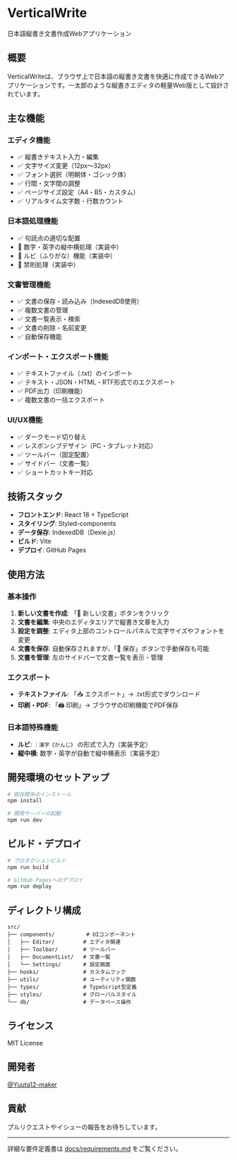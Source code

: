 # VerticalWrite

日本語縦書き文書作成Webアプリケーション

## 概要

VerticalWriteは、ブラウザ上で日本語の縦書き文書を快適に作成できるWebアプリケーションです。一太郎のような縦書きエディタの軽量Web版として設計されています。

## 主な機能

### エディタ機能
- ✅ 縦書きテキスト入力・編集
- ✅ 文字サイズ変更（12px〜32px）
- ✅ フォント選択（明朝体・ゴシック体）
- ✅ 行間・文字間の調整
- ✅ ページサイズ設定（A4・B5・カスタム）
- ✅ リアルタイム文字数・行数カウント

### 日本語処理機能
- ✅ 句読点の適切な配置
- 🔄 数字・英字の縦中横処理（実装中）
- 🔄 ルビ（ふりがな）機能（実装中）
- 🔄 禁則処理（実装中）

### 文書管理機能
- ✅ 文書の保存・読み込み（IndexedDB使用）
- ✅ 複数文書の管理
- ✅ 文書一覧表示・検索
- ✅ 文書の削除・名前変更
- ✅ 自動保存機能

### インポート・エクスポート機能
- ✅ テキストファイル（.txt）のインポート
- ✅ テキスト・JSON・HTML・RTF形式でのエクスポート
- ✅ PDF出力（印刷機能）
- ✅ 複数文書の一括エクスポート

### UI/UX機能
- ✅ ダークモード切り替え
- ✅ レスポンシブデザイン（PC・タブレット対応）
- ✅ ツールバー（固定配置）
- ✅ サイドバー（文書一覧）
- ✅ ショートカットキー対応

## 技術スタック

- **フロントエンド**: React 18 + TypeScript
- **スタイリング**: Styled-components
- **データ保存**: IndexedDB（Dexie.js）
- **ビルド**: Vite
- **デプロイ**: GitHub Pages

## 使用方法

### 基本操作

1. **新しい文書を作成**: 「📄 新しい文書」ボタンをクリック
2. **文書を編集**: 中央のエディタエリアで縦書き文章を入力
3. **設定を調整**: エディタ上部のコントロールパネルで文字サイズやフォントを変更
4. **文書を保存**: 自動保存されますが、「💾 保存」ボタンで手動保存も可能
5. **文書を管理**: 左のサイドバーで文書一覧を表示・管理

### エクスポート

- **テキストファイル**: 「📥 エクスポート」→ .txt形式でダウンロード
- **印刷・PDF**: 「🖨️ 印刷」→ ブラウザの印刷機能でPDF保存

### 日本語特殊機能

- **ルビ**: `｜漢字《かんじ》` の形式で入力（実装予定）
- **縦中横**: 数字・英字が自動で縦中横表示（実装予定）

## 開発環境のセットアップ

```bash
# 依存関係のインストール
npm install

# 開発サーバーの起動
npm run dev
```

## ビルド・デプロイ

```bash
# プロダクションビルド
npm run build

# GitHub Pagesへのデプロイ
npm run deploy
```

## ディレクトリ構成

```
src/
├── components/          # UIコンポーネント
│   ├── Editor/         # エディタ関連
│   ├── Toolbar/        # ツールバー
│   ├── DocumentList/   # 文書一覧
│   └── Settings/       # 設定画面
├── hooks/              # カスタムフック
├── utils/              # ユーティリティ関数
├── types/              # TypeScript型定義
├── styles/             # グローバルスタイル
└── db/                 # データベース操作
```

## ライセンス

MIT License

## 開発者

[@Yuuta12-maker](https://github.com/Yuuta12-maker)

## 貢献

プルリクエストやイシューの報告をお待ちしています。

---

詳細な要件定義書は [docs/requirements.md](./docs/requirements.md) をご覧ください。
